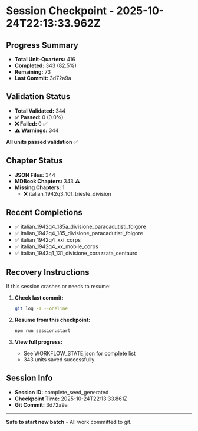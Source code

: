 # Session Checkpoint - 2025-10-24T22:13:33.962Z

## Progress Summary

- **Total Unit-Quarters:** 416
- **Completed:** 343 (82.5%)
- **Remaining:** 73
- **Last Commit:** 3d72a9a

## Validation Status

- **Total Validated:** 344
- **✅ Passed:** 0 (0.0%)
- **❌ Failed:** 0 ✅
- **⚠️ Warnings:** 344

**All units passed validation** ✅

## Chapter Status

- **JSON Files:** 344
- **MDBook Chapters:** 343 ⚠️
- **Missing Chapters:** 1
  - ❌ italian_1942q3_101_trieste_division

## Recent Completions

- ✅ italian_1942q4_185a_divisione_paracadutisti_folgore
- ✅ italian_1942q4_185_divisione_paracadutisti_folgore
- ✅ italian_1942q4_xxi_corps
- ✅ italian_1942q4_xx_mobile_corps
- ✅ italian_1943q1_131_divisione_corazzata_centauro

## Recovery Instructions

If this session crashes or needs to resume:

1. **Check last commit:**
   ```bash
   git log -1 --oneline
   ```

2. **Resume from this checkpoint:**
   ```bash
   npm run session:start
   ```

3. **View full progress:**
   - See WORKFLOW_STATE.json for complete list
   - 343 units saved successfully

## Session Info

- **Session ID:** complete_seed_generated
- **Checkpoint Time:** 2025-10-24T22:13:33.861Z
- **Git Commit:** 3d72a9a

---

**Safe to start new batch** - All work committed to git.
